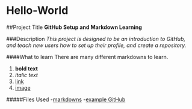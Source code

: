 # Hello-World

##Project Title
**GitHub Setup and Markdown Learning**

###Description
*This project is designed to be an introduction to GitHub, and teach new users how to set up their profile, and create a repository.*

####What to learn
There are many different markdowns to learn.
1. **bold text**
2. *italic text*
3. [link](examplelink.com)
4. [image](exampleImage.jpg)

#####Files Used
-[markdowns](https://www.markdownguide.org/cheat-sheet/)
-[example GitHub](https://github.com/kristinearens/Hello_World#How-to-run-program)


